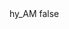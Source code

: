 <?xml version="1.0" encoding="UTF-8"?>
<CustomMetadata xmlns="http://soap.sforce.com/2006/04/metadata">
    <label>hy_AM</label>
    <protected>false</protected>
</CustomMetadata>
